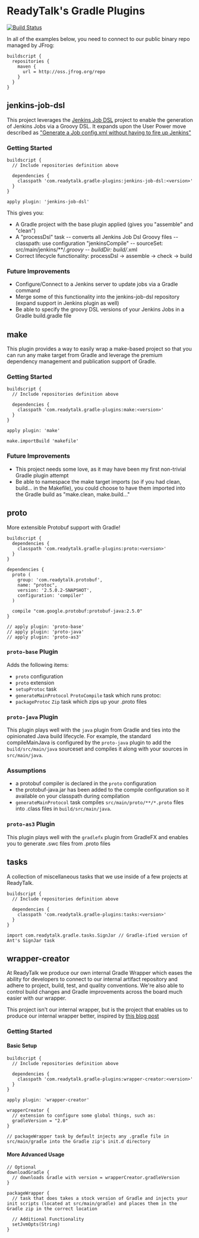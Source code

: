 ReadyTalk's Gradle Plugins
==========================

[![Build Status](https://drone.io/github.com/ReadyTalk/gradle-plugins/status.png)](https://drone.io/github.com/ReadyTalk/gradle-plugins/latest)

In all of the examples below, you need to connect to our public binary repo managed by JFrog:

    buildscript {
      repositories {
        maven {
          url = http://oss.jfrog.org/repo
        }
      }
    }

jenkins-job-dsl
---------------
This project leverages the [Jenkins Job DSL](https://github.com/jenkinsci/job-dsl-plugin) project to enable the generation of Jenkins Jobs via a Groovy DSL. It expands upon the User Power move described as ["Generate a Job config.xml without having to fire up Jenkins"](https://github.com/jenkinsci/job-dsl-plugin/wiki/User-Power-Moves)

### Getting Started

    buildscript {
      // Include repositories definition above

      dependencies {
        classpath 'com.readytalk.gradle-plugins:jenkins-job-dsl:<version>'
      }
    }

    apply plugin: 'jenkins-job-dsl'

This gives you:
- A Gradle project with the base plugin applied (gives you "assemble" and "clean")
- A "processDsl" task
-- converts all Jenkins Job Dsl Groovy files
-- classpath: use configuration "jenkinsCompile"
-- sourceSet: src/main/jenkins/**/*.groovy
-- buildDir: build/*.xml
- Correct lifecycle functionality: processDsl -> assemble -> check -> build

### Future Improvements
- Configure/Connect to a Jenkins server to update jobs via a Gradle command
- Merge some of this functionality into the jenkins-job-dsl repository (expand support in Jenkins plugin as well)
- Be able to specify the groovy DSL versions of your Jenkins Jobs in a Gradle build.gradle file

make
----
This plugin provides a way to easily wrap a make-based project so that you can run any make target from Gradle and leverage the premium dependency management and publication support of Gradle.

### Getting Started

    buildscript {
      // Include repositories definition above

      dependencies {
        classpath 'com.readytalk.gradle-plugins:make:<version>'
      }
    }

    apply plugin: 'make'

    make.importBuild 'makefile'

### Future Improvements
- This project needs some love, as it may have been my first non-trivial Gradle plugin attempt
- Be able to namespace the make target imports (so if you had clean, build... in the Makefile), you could choose to have them imported into the Gradle build as "make.clean, make.build..."

proto
-----

More extensible Protobuf support with Gradle!

    buildscript {
      dependencies {
        classpath 'com.readytalk.gradle-plugins:proto:<version>'
      }
    }

    dependencies {
      proto (
        group: 'com.readytalk.protobuf',
        name: "protoc",
        version: '2.5.0.2-SNAPSHOT',
        configuration: 'compiler'
      )

      compile "com.google.protobuf:protobuf-java:2.5.0"
    }

    // apply plugin: 'proto-base'
    // apply plugin: 'proto-java'
    // apply plugin: 'proto-as3'

### `proto-base` Plugin

Adds the following items:

- `proto` configuration
- `proto` extension
- `setupProtoc` task
- `generateMainProtocol` `ProtoCompile` task which runs protoc: 
- `packageProtoc` `Zip` task which zips up your .proto files

### `proto-java` Plugin

This plugin plays well with the `java` plugin from Gradle and ties into the opinionated Java build lifecycle. For example, the standard compileMainJava is configured by the `proto-java` plugin to add the `build/src/main/java` sourceset and compiles it along with your sources in `src/main/java`.

### Assumptions
- a protobuf compiler is declared in the `proto` configuration
- the protobuf-java.jar has been added to the compile configuration so it available on your classpath during compilation
- `generateMainProtocol` task compiles `src/main/proto/**/*.proto` files into .class files in `build/src/main/java`.

### `proto-as3` Plugin

This plugin plays well with the `gradlefx` plugin from GradleFX and enables you to generate .swc files from .proto files


tasks
-----

A collection of miscellaneous tasks that we use inside of a few projects at ReadyTalk.

    buildscript {
      // Include repositories definition above

      dependencies {
        classpath 'com.readytalk.gradle-plugins:tasks:<version>'
      }
    }

    import com.readytalk.gradle.tasks.SignJar // Gradle-ified version of Ant's SignJar task

wrapper-creator
---------------

At ReadyTalk we produce our own internal Gradle Wrapper which eases the ability for developers to connect to our internal artifact repository and adhere to project, build, test, and quality conventions. We're also able to control build changes and Gradle improvements across the board much easier with our wrapper.

This project isn't our internal wrapper, but is the project that enables us to produce our internal wrapper better, inspired by [this blog post](http://mrhaki.blogspot.com/2012/10/gradle-goodness-distribute-custom.html)

### Getting Started

#### Basic Setup

    buildscript {
      // Include repositories definition above

      dependencies {
        classpath 'com.readytalk.gradle-plugins:wrapper-creator:<version>'
      }
    }

    apply plugin: 'wrapper-creator'

    wrapperCreator {
      // extension to configure some global things, such as:
      gradleVersion = "2.0"
    }

    // packageWrapper task by default injects any .gradle file in src/main/gradle into the Gradle zip's init.d directory

#### More Advanced Usage

    // Optional
    downloadGradle {
      // downloads Gradle with version = wrapperCreator.gradleVersion
    }

    packageWrapper {
      // task that does takes a stock version of Gradle and injects your init scripts (located at src/main/gradle) and places them in the Gradle zip in the correct location

      // Additional Functionality
      setJvmOpts(String)
    }
